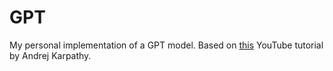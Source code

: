 # GPT
My personal implementation of a GPT model. Based on [this](https://www.youtube.com/watch?v=kCc8FmEb1nY&ab_channel=AndrejKarpathy) YouTube tutorial by Andrej Karpathy.
